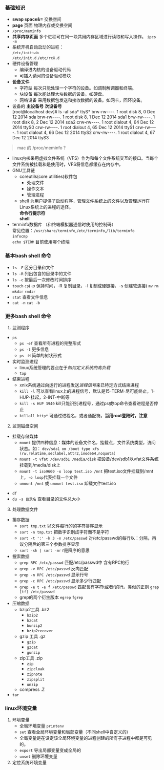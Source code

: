 ### 基础知识
* **swap space&=** 交换空间
* **page** 页面 	物理内存或交换空间
* `/proc/meminfo`
* **共享内存页面**	 多个进程可在同一块共用内存区域进行读取和写入操作。 
`ipcs -m`
* 系统开机自动启动的进程：  
`/etc/inittab`  
`/etc/init.d`	`/etc/rcX.d`  
* 硬件设备管理
  - 编译进内核的设备驱动代码
  - 可插入讷河的设备驱动模块
* **设备文件**
  - 字符型 每次只能处理一个字符的设备。如调制解调器和终端。
  - 块设备 每次能处理大块数据的设备。如硬盘。
  - 网络设备	采用数据包发送和接收数据的设备。如网卡，回环设备。
* 设备的 **主设备号** **次设备号**	  
		[root@localhost dev]# ls -al sda* ttyS*
		brw-rw----. 1 root disk    8,  0 Dec 12  2014 sda
		brw-rw----. 1 root disk    8,  1 Dec 12  2014 sda1
		brw-rw----. 1 root disk    8,  2 Dec 12  2014 sda2
		crw-rw----. 1 root dialout 4, 64 Dec 12  2014 ttyS0
		crw-rw----. 1 root dialout 4, 65 Dec 12  2014 ttyS1
		crw-rw----. 1 root dialout 4, 66 Dec 12  2014 ttyS2
		crw-rw----. 1 root dialout 4, 67 Dec 12  2014 ttyS3
		
> mac 的 /proc/meminfo ?

* linux内核采用虚拟文件系统（VFS）作为和每个文件系统交互的接口。当每个文件系统被挂载和是使用时，VFS将信息都缓存在内存中。
* GNU工具链
	- coreutils(core utilities)软件包
		+ 处理文件
		+ 操作文本
		+ 管理进程
	- shell 为用户提供了启动程序，管理文件系统上的文件以及管理运行在Linux系统上的进程的途径。  
	**命令行提示符**  
	**shell**  
* terminfo数据库 （和终端模拟器通信时使用的控制码）  
常见位置：`/usr/share/terminfo`,`/etc/terminfo`,`/lib/terminfo`  
`infocmp`  
`echo $TERM`	目前使用哪个终端		

### 基本bash shell 命令
* `ls -F` 区分目录和文件
* `ls -R` 列出包含的目录中的文件
* `ls -c` 按最后一次修改时间排序
* `touch` `cp`(-p 保持时间，-R 复制目录，-l 复制成硬链接，-s 创建软连接) `mv` `rm` `mkdir` `rmdir`
*  `stat` 查看文件信息
*  `cat -n` `cat -b`
### 更多bash shell 命令
1. 监测程序  
  + `ps`
     * `ps -ef` 查看所有进程的完整形式
     * `ps -l`	更多信息
     * `ps -H`  简单的树状形式	
  + 实时监测进程
     - linux系统管理的要点在于*如何定义系统的高负载*
     - `top`
  + 结束进程
  	 - xnix系统通过向运行的进程发送*进程信号*来已特定方式结束进程
  	 - `kill -l` 可以查看linux上的进程信号，默认是15-TERM-尽可能终止，1-HUP-挂起，2-INT-中断等
  	 - `kill -s HUP 3940` kill只能识别进程号，通过ps或top命令查看进程是否停止
  	 - `killall http*` 可通过进程名，或者通配符。**当用root登陆时，注意**
2. 监测磁盘空间
  + 挂载存储媒体
     - `mount` 提供四种信息：媒体的设备文件名，挂载点，文件系统类型，访问状态。如： `dev/sda1 on /boot type xfs (rw,relatime,seclabel,attr2,inode64,noquota)`
     - `mount -t vfat /dev/sdb1 /media/disk` 把设备/dev/sdb1以vfat文件系统挂载到/media/disk上
     - `mount -t iso9660 -o loop test.iso /mnt` 把test.iso文件挂载到/mnt上，`-o loop`代表挂载一个文件
     - `umount /mnt` 或 `umount test.iso` 卸载文件test.iso
  - `df`
  - `du -s 目录名` 查看目录的文件总大小
3. 处理数据文件
  - 排序数据
  	  + `sort tmp.txt` 以文件每行的的字符排序显示
  	  +  `sort -n tmp.txt` 把数字识别成字符而不是字符
  	  +  `sort -t ':' -k 3 -n /etc/passwd` 对/etc/passwd的每行以：分隔，再议分隔后的第三个参数排序显示
  	  +  `sort -sh | sort -nr` r是降序的意思
  - 搜索数据
     + `grep RPC /etc/passwd` 匹配/etc/passwd中 含有RPC的行
     + `grep -v RPC /etc/passwd` 反向匹配
     + `grep -n RPC /etc/passwd` 显示行号
     + `grep -c RPC /etc/passwd` 显示多少行匹配
     + `grep -e t -e f /etc/passwd` 匹配含有字符t或者f的行。类似的正则 `grep [tf] /etc/passwd`
     + grep的两个衍生版本 `egrep` `fgrep`
  - 压缩数据
     + bzip2工具 .bz2
         * `bzip2`
         * `bzcat`
         * `bunzip2`
         * `bzip2recover`
     + gzip 工具 .gz
         * `gzip`
         * `gzcat`
         * `gunzip`
     + zip工具 .zip
     	 * `zip`
     	 * `zipcloak`
     	 * `zipnote`
     	 * `zipsplit`
     	 * `unzip`
     + compress .Z 
  - `tar`

### linux环境变量
1. 环境变量
	+ 全局环境变量 `printenv`
	+ `set` 查看全局环境变量和局部变量（不同shell中自定义的）
	+ 全局变量是在设定该全局环境变量的进程创建的所有子进程中都是可见的。
	+ `export` 导出局部变量变成全局的
	+ `unset`  删除环境变量
2. 定位系统环境变量  	  
